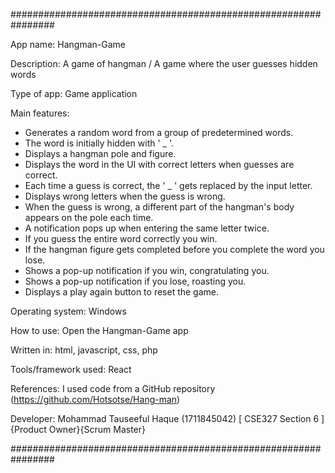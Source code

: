 ################################################################

App name: Hangman-Game

Description: A game of hangman / A game where the user guesses hidden words

Type of app: Game application

Main features:

- Generates a random word from a group of predetermined words.
- The word is initially hidden with ' _ '.
- Displays a hangman pole and figure.
- Displays the word in the UI with correct letters when guesses are correct.
- Each time a guess is correct, the ' _ ' gets replaced by the input letter.
- Displays wrong letters when the guess is wrong.
- When the guess is wrong, a different part of the hangman's body appears on the pole each time.
- A notification pops up when entering the same letter twice.
- If you guess the entire word correctly you win.
- If the hangman figure gets completed before you complete the word you lose.
- Shows a pop-up notification if you win, congratulating you.
- Shows a pop-up notification if you lose, roasting you.
- Displays a play again button to reset the game.

Operating system: Windows

How to use: Open the Hangman-Game app 

Written in: html, javascript, css, php

Tools/framework used: React

References: I used code from a GitHub repository (https://github.com/Hotsotse/Hang-man)
                   
Developer: 
Mohammad Tauseeful Haque (1711845042) [ CSE327 Section 6 ] {Product Owner}{Scrum Master}

################################################################
